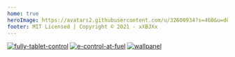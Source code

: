 ```yaml
---
home: true
heroImage: https://avatars2.githubusercontent.com/u/32600934?s=460&u=d0d071b5ed8f5151d814ae42daa60201fa90d7d4&v=4
footer: MIT Licensed | Copyright © 2021 - xXBJXx️
---
```

[![fully-tablet-control](/images/media/Fully-Tablet-Control/fully-tablet-control.png#icons "Fully Tablet Control")](/language/de/Fully-Tablet-Control/01.description)
[![e-control-at-fuel](/images/media/e-control-at-fuel/e-control-at-fuel.png#icons "E-Control at Fuel")](/language/de/e-control-at-fuel/01.description)
[![wallpanel](/images/media/Wallpanel/wallpanel.png#icons "Wallpanel")](/language/de/Wallpanel/01.description)
